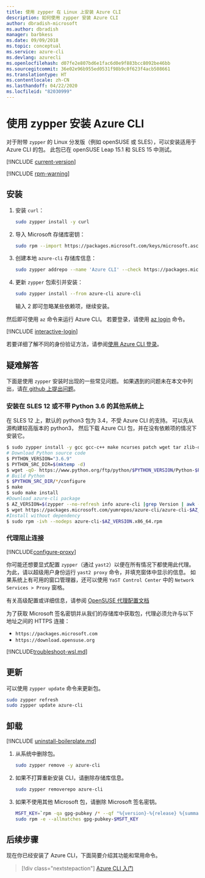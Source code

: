 ```yaml
---
title: 使用 zypper 在 Linux 上安装 Azure CLI
description: 如何使用 zypper 安装 Azure CLI
author: dbradish-microsoft
ms.author: dbradish
manager: barbkess
ms.date: 09/09/2018
ms.topic: conceptual
ms.service: azure-cli
ms.devlang: azurecli
ms.openlocfilehash: d07fe2e807bd6e1fac6d0e9f883bcc8092be46bb
ms.sourcegitcommit: 36e02e96b955ed0531f98b9c0f623f4acb508661
ms.translationtype: HT
ms.contentlocale: zh-CN
ms.lasthandoff: 04/22/2020
ms.locfileid: "82030999"
---
```

# <a name="install-azure-cli-with-zypper"></a>使用 zypper 安装 Azure CLI

对于附带 `zypper` 的 Linux 分发版（例如 openSUSE 或 SLES），可以安装适用于 Azure CLI 的包。 此包已在 openSUSE Leap 15.1 和 SLES 15 中测试。

[!INCLUDE [current-version](includes/current-version.md)]

[!INCLUDE [rpm-warning](includes/rpm-warning.md)]

## <a name="install"></a>安装

1. 安装 `curl`：

   ```bash
   sudo zypper install -y curl
   ```

2. 导入 Microsoft 存储库密钥：

   ```bash
   sudo rpm --import https://packages.microsoft.com/keys/microsoft.asc
   ```

3. 创建本地 `azure-cli` 存储库信息：

   ```bash
   sudo zypper addrepo --name 'Azure CLI' --check https://packages.microsoft.com/yumrepos/azure-cli azure-cli
   ```

4. 更新 `zypper` 包索引并安装：

   ```bash
   sudo zypper install --from azure-cli azure-cli
   ```
   输入 2 即可忽略某些依赖项，继续安装。

然后即可使用 `az` 命令来运行 Azure CLI。 若要登录，请使用 [az login](/cli/azure/reference-index#az-login) 命令。

[!INCLUDE [interactive-login](includes/interactive-login.md)]

若要详细了解不同的身份验证方法，请参阅[使用 Azure CLI 登录](authenticate-azure-cli.md)。

## <a name="troubleshooting"></a>疑难解答

下面是使用 `zypper` 安装时出现的一些常见问题。 如果遇到的问题未在本文中列出，请[在 github 上提出问题](https://github.com/Azure/azure-cli/issues)。

### <a name="install-on-sles-12-or-other-systems-without-python-36"></a>安装在 SLES 12 或不带 Python 3.6 的其他系统上

在 SLES 12 上，默认的 python3 包为 3.4，不受 Azure CLI 的支持。 可以先从源构建较高版本的 python3， 然后下载 Azure CLI 包，并在没有依赖项的情况下安装它。
```bash
$ sudo zypper install -y gcc gcc-c++ make ncurses patch wget tar zlib-devel zlib openssl-devel
# Download Python source code
$ PYTHON_VERSION="3.6.9"
$ PYTHON_SRC_DIR=$(mktemp -d)
$ wget -qO- https://www.python.org/ftp/python/$PYTHON_VERSION/Python-$PYTHON_VERSION.tgz | tar -xz -C "$PYTHON_SRC_DIR"
# Build Python
$ $PYTHON_SRC_DIR/*/configure
$ make
$ sudo make install
#Download azure-cli package 
$ AZ_VERSION=$(zypper --no-refresh info azure-cli |grep Version | awk -F': ' '{print $2}' | awk '{$1=$1;print}')
$ wget https://packages.microsoft.com/yumrepos/azure-cli/azure-cli-$AZ_VERSION.x86_64.rpm
#Install without dependency
$ sudo rpm -ivh --nodeps azure-cli-$AZ_VERSION.x86_64.rpm
```

### <a name="proxy-blocks-connection"></a>代理阻止连接

[!INCLUDE[configure-proxy](includes/configure-proxy.md)]

你可能还想要显式配置 `zypper`（通过 `yast2`）以便在所有情况下都使用此代理。 为此，请以超级用户身份运行 `yast2 proxy` 命令，并填充窗体中显示的信息。 如果系统上有可用的窗口管理器，还可以使用 `YaST Control Center` 中的 `Network Services > Proxy` 窗格。

有关高级配置或详细信息，请参阅 [OpenSUSE 代理配置文档](https://www.suse.com/documentation/slms1/book_slms/data/sec_wy_config_updates_proxy.html)

为了获取 Microsoft 签名密钥并从我们的存储库中获取包，代理必须允许与以下地址之间的 HTTPS 连接：

* `https://packages.microsoft.com`
* `https://download.opensuse.org`

[!INCLUDE[troubleshoot-wsl.md](includes/troubleshoot-wsl.md)]

## <a name="update"></a>更新

可以使用 `zypper update` 命令来更新包。

```bash
sudo zypper refresh
sudo zypper update azure-cli
```

## <a name="uninstall"></a>卸载

[!INCLUDE [uninstall-boilerplate.md](includes/uninstall-boilerplate.md)]

1. 从系统中删除包。

    ```bash
    sudo zypper remove -y azure-cli
    ```

2. 如果不打算重新安装 CLI，请删除存储库信息。

   ```bash
   sudo zypper removerepo azure-cli
   ```

3. 如果不使用其他 Microsoft 包，请删除 Microsoft 签名密钥。

   ```bash
   MSFT_KEY=`rpm -qa gpg-pubkey /* --qf "%{version}-%{release} %{summary}\n" | grep Microsoft | awk '{print $1}'`
   sudo rpm -e --allmatches gpg-pubkey-$MSFT_KEY
   ```

## <a name="next-steps"></a>后续步骤

现在你已经安装了 Azure CLI，下面简要介绍其功能和常用命令。

> [!div class="nextstepaction"]
> [Azure CLI 入门](get-started-with-azure-cli.md)
